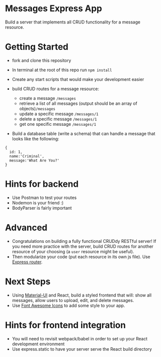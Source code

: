 # Messages Express App

Build a server that implements all CRUD functionality for a message resource.

# Getting Started

* fork and clone this repository
* In terminal at the root of this repo run `npm install`
* Create any start scripts that would make your development easier

* build CRUD routes for a message resource:
  - create a message `/messages`
  - retrieve a list of all messages (output should be an array of objects)`/messages`
  - update a specific message `/messages/1`
  - delete a specific message `/messages/1`
  - get one specific message  `/messages/1`

* Build a database table (write a schema) that can handle a message that looks like the following:
```
{
  id: 1,
  name:'Criminal',
  message:'What Are You?'
}
```
# Hints for backend
* Use Postman to test your routes
* Nodemon is your friend :)
* BodyParser is fairly important

# Advanced

* Congratulations on building a fully functional CRUDdy RESTful server! If you need more practice with the server, build CRUD routes for another resource of your choosing (a `user` resource might be useful).
* Then modularize your code (put each resource in its own js file). Use [Express router](http://expressjs.com/en/5x/api.html#router).


# Next Steps

* Using [Material-UI](https://v0.material-ui.com/) and React, build a styled frontend that will: show all messages, allow users to upload, edit, and delete messages.
* Use [Font Awesome Icons](https://material-ui.com/components/icons/) to add some style to your app.

# Hints for frontend integration
* You will need to revisit webpack/babel in order to set up your React development environment
* Use express.static to have your server serve the React build directory

